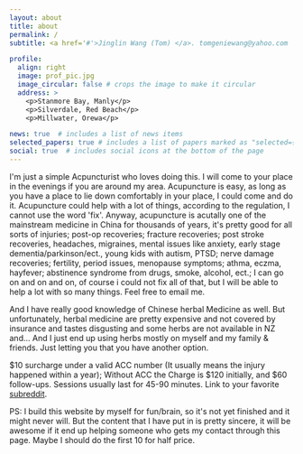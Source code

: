 ```yaml
---
layout: about
title: about
permalink: /
subtitle: <a href='#'>Jinglin Wang (Tom) </a>. tomgeniewang@yahoo.com

profile:
  align: right
  image: prof_pic.jpg
  image_circular: false # crops the image to make it circular
  address: >
    <p>Stanmore Bay, Manly</p>
    <p>Silverdale, Red Beach</p>
    <p>Millwater, Orewa</p>

news: true  # includes a list of news items
selected_papers: true # includes a list of papers marked as "selected={true}"
social: true  # includes social icons at the bottom of the page
---
```


I'm just a simple Acpuncturist who loves doing this. I will come to your place in the evenings if you are around my area. Acupuncture is easy, as long as you have a place to lie down comfortably in your place, I could come and do it. Acupuncture could help with a lot of things, according to the regulation, I cannot use the word 'fix'. Anyway, acupuncture is acutally one of the mainstream medicine in China for thousands of years, it's pretty good for all sorts of injuries; post-op recoveries; fracture recoveries; post stroke recoveries, headaches, migraines, mental issues like anxiety, early stage dementia/parkinson/ect., young kids with autism, PTSD; nerve damage recoveries; fertility, period issues, menopause symptoms; athma, eczma, hayfever; abstinence syndrome from drugs, smoke, alcohol, ect.; I can go on and on and on, of course i could not fix all of that, but I will be able to help a lot with so many things. Feel free to email me.

And I have really good knowledge of Chinese herbal Medicine as well. But unfortunately, herbal medicine are pretty expensive and not covered by insurance and tastes disgusting and some herbs are not available in NZ and... And I just end up using herbs mostly on myself and my family & friends. Just letting you that you have another option.

$10 surcharge under a valid ACC number (It usually means the injury happened within a year); Without ACC the Charge is $120 initially, and $60 follow-ups. Sessions usually last for 45-90 minutes. Link to your favorite [subreddit](http://reddit.com). 

PS: I build this website by myself for fun/brain, so it's not yet finished and it might never will. But the content that I have put in is pretty sincere, it will be awesome if it end up helping someone who gets my contact through this page. Maybe I should do the first 10 for half price. 

